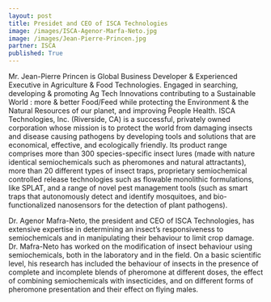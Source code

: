 ```yaml
---
layout: post
title: Presidet and CEO of ISCA Technologies
image: /images/ISCA-Agenor-Marfa-Neto.jpg 
image: /images/Jean-Pierre-Princen.jpg
partner: ISCA
published: True	
---
```

Mr. Jean-Pierre Princen is Global Business Developer & Experienced Executive in Agriculture & Food Technologies. Engaged in searching, developing & promoting Ag Tech Innovations contributing to a Sustainable World : more & better Food/Feed while protecting the Environment & the Natural Resources of our planet, and improving People Health.
ISCA Technologies, Inc. (Riverside, CA) is a successful, privately owned corporation whose mission is to protect the world from damaging insects and disease causing pathogens by developing tools and solutions that are economical, effective, and ecologically friendly. Its product range comprises more than 300 species-specific insect lures (made with nature identical semiochemicals such as pheromones and natural attractants), more than 20 different types of insect traps, proprietary semiochemical controlled release technologies such as flowable monolithic formulations, like SPLAT, and a range of novel pest management tools (such as smart traps that autonomously detect and identify mosquitoes, and bio-functionalized nanosensors for the detection of plant pathogens).

Dr. Agenor Mafra-Neto, the president and CEO of ISCA Technologies, has extensive expertise in determining an insect’s responsiveness to semiochemicals and in manipulating their behaviour to limit crop damage. Dr. Mafra-Neto has worked on the modification of insect behaviour using semiochemicals, both in the laboratory and in the field. On a basic scientific level, his research has included the behaviour of insects in the presence of complete and incomplete blends of pheromone at different doses, the effect of combining semiochemicals with insecticides, and on different forms of pheromone presentation and their effect on flying males. 
